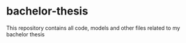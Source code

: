 # bachelor-thesis
This repository contains all code, models and other files related to my bachelor thesis
